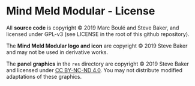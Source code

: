 # Mind Meld Modular - License

All **source code** is copyright © 2019 Marc Boulé and Steve Baker, and licensed under GPL-v3 (see LICENSE in the root of this github repository).

The **Mind Meld Modular logo and icon** are copyright © 2019 Steve Baker and may not be used in derivative works.

The **panel graphics** in the `res` directory are copyright © 2019 Steve Baker and licensed under [CC BY-NC-ND 4.0](https://creativecommons.org/licenses/by-nc-nd/4.0/).
You may not distribute modified adaptations of these graphics.
